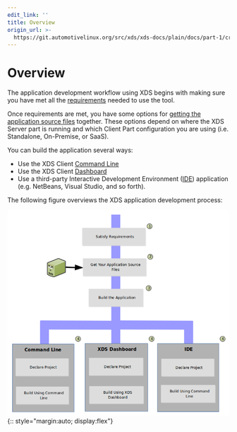 ```yaml
---
edit_link: ''
title: Overview
origin_url: >-
  https://git.automotivelinux.org/src/xds/xds-docs/plain/docs/part-1/create-app-overview.md?h=flounder
---
```


<!-- WARNING: This file is generated by fetch_docs.js using /home/boron/Documents/AGL/docs-webtemplate/site/_data/tocs/devguides/flounder/xds-docs-guides-flounder-devguides-book.yml -->

# Overview #

The application development workflow using XDS begins with
making sure you have met all the
[requirements](create-app-requirements.html) needed to
use the tool.

Once requirements are met, you have some options for
[getting the application source files](create-app-get-source-files.html)
together.
These options depend on where the XDS Server part is
running and which Client Part configuration you are using
(i.e. Standalone, On-Premise, or SaaS).

You can build the application several ways:

- Use the XDS Client
  [Command Line](create-app-build-cmd-line.html)
- Use the XDS Client
  [Dashboard](create-app-build-dashboard.html)
- Use a third-party Interactive Development Environment
  ([IDE](create-app-build-ide.html)) application
  (e.g. NetBeans, Visual Studio, and so forth).

The following figure overviews the XDS application development process:

![](pictures/create-app-workflow.png){:: style="margin:auto; display:flex"}
